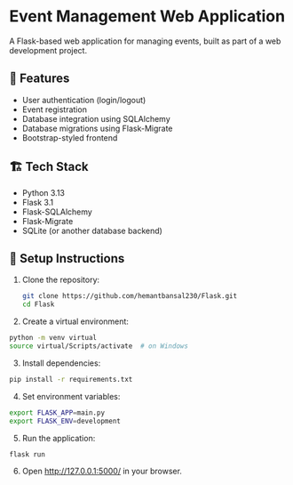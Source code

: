 # Event Management Web Application

A Flask-based web application for managing events, built as part of a web development project.

## 🚀 Features

- User authentication (login/logout)
- Event registration
- Database integration using SQLAlchemy
- Database migrations using Flask-Migrate
- Bootstrap-styled frontend

## 🏗️ Tech Stack

- Python 3.13
- Flask 3.1
- Flask-SQLAlchemy
- Flask-Migrate
- SQLite (or another database backend)

## 📝 Setup Instructions

1. Clone the repository:
   ```bash
   git clone https://github.com/hemantbansal230/Flask.git
   cd Flask
    ```
   
2. Create a virtual environment:
 ```bash
python -m venv virtual
source virtual/Scripts/activate  # on Windows
 ```

3. Install dependencies:
 ```bash
pip install -r requirements.txt
 ```

4. Set environment variables:
 ```bash
export FLASK_APP=main.py
export FLASK_ENV=development
 ```

5. Run the application:
 ```bash
flask run
 ```

6. Open http://127.0.0.1:5000/ in your browser.

